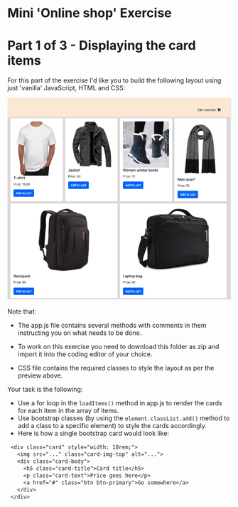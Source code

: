 # Mini 'Online shop' Exercise

# Part 1 of 3 - Displaying the card items

For this part of the exercise I'd like you to build the following layout using just 'vanilla' JavaScript, HTML and CSS:

![project preview](images/preview.png)

Note that:

- The app.js file contains several methods with comments in them instructing you on what needs to be done.

- To work on this exercise you need to download this folder as zip and import it into the coding editor of your choice.

- CSS file contains the required classes to style the layout as per the preview above.

Your task is the following:

- Use a for loop in the `loadItems()` method in app.js to render the cards for each item in the array of items.
- Use bootstrap classes (by using the `element.classList.add()` method to add a class to a specific element) to style the cards accordingly.
- Here is how a single bootstrap card would look like:

```
 <div class="card" style="width: 18rem;">
   <img src="..." class="card-img-top" alt="...">
   <div class="card-body">
     <h5 class="card-title">Card title</h5>
     <p class="card-text">Price goes here</p>
     <a href="#" class="btn btn-primary">Go somewhere</a>
   </div>
 </div>
```
